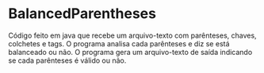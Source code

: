 # BalancedParentheses
Código feito em java que recebe um arquivo-texto com parênteses, chaves, colchetes e tags. O programa analisa cada parênteses e diz se está balanceado ou não. O programa gera um arquivo-texto de saída indicando se cada parênteses é válido ou não.
